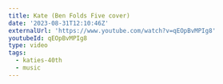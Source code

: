 ```yaml
---
title: Kate (Ben Folds Five cover)
date: '2023-08-31T12:10:46Z'
externalUrl: 'https://www.youtube.com/watch?v=qEOpBvMPIg8'
youtubeId: qEOpBvMPIg8
type: video
tags:
  - katies-40th
  - music
---
```


